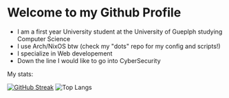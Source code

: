 # Welcome to my Github Profile
 - I am a first year University student at the University of Gueplph studying Computer Science
 - I use Arch/NixOS btw (check my "dots" repo for my config and scripts!)
 - I specialize in Web developement
 - Down the line I would like to go into CyberSecurity

My stats:

[![GitHub Streak](https://streak-stats.demolab.com?user=jsrii&theme=graywhite&border_radius=10&background=90%2CFFFFFF%2C262626)](https://git.io/streak-stats)
![Top Langs](https://github-readme-stats.vercel.app/api/top-langs/?username=jsrii&layout=compact&theme=graywhite)
